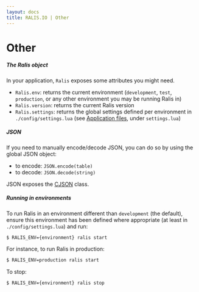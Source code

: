 ```yaml
---
layout: docs
title: RALIS.IO | Other
---
```


# Other

##### The Ralis object
In your application, `Ralis` exposes some attributes you might need.

 * `Ralis.env`: returns the current environment (`development`, `test`, `production`, or any other environment you may be running Ralis in)
 * `Ralis.version`: returns the current Ralis version
 * `Ralis.settings`: returns the global settings defined per environment in `./config/settings.lua` (see [Application files](/docs/application_files.html), under `settings.lua`)


##### JSON
If you need to manually encode/decode JSON, you can do so by using the global JSON object:

 * to encode: `JSON.encode(table)`
 * to decode: `JSON.decode(string)`

JSON exposes the [CJSON](http://www.kyne.com.au/~mark/software/lua-cjson.php) class.


##### Running in environments
To run Ralis in an environment different than `development` (the default), ensure this environment has been defined where appropriate (at least in `./config/settings.lua`) and run:

```bash
$ RALIS_ENV={environment} ralis start
```

For instance, to run Ralis in production:

```bash
$ RALIS_ENV=production ralis start
```

To stop:

```bash
$ RALIS_ENV={environment} ralis stop
```
